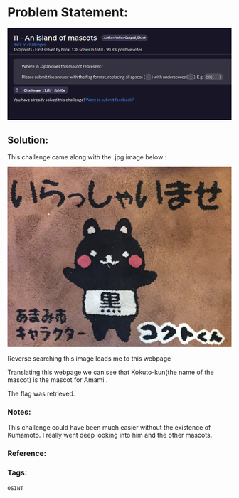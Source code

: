 # Problem Statement:
![question](https://raw.githubusercontent.com/0x41head/CTF-Writeups/main/src/DOA2021ctf/OSINT/An%20island%20of%20mascots/ques.png)

## Solution:
This challenge came along with the .jpg image below :

![quest](https://raw.githubusercontent.com/0x41head/CTF-Writeups/main/src/DOA2021ctf/OSINT/An%20island%20of%20mascots/c11.jfif)

Reverse searching this image leads me to this webpage [](https://www.city.amami.lg.jp/kikaku/shise/koho/kokutokun.html)

Translating this webpage we can see that Kokuto-kun(the name of the mascot) is the mascot for Amami .

The flag was retrieved.

### Notes:
This challenge could have been much easier without the existence of Kumamoto.
I really went deep looking into him and the other mascots.
### Reference:

### Tags:
`OSINT`
